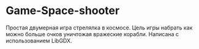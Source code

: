 # Game-Space-shooter
Простая двумерная игра стрелялка в космосе. Цель игры набрать как можно больше очков уничтожая вражеские корабли. Написана c использованием LibGDX.

